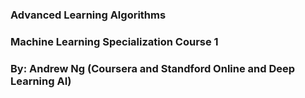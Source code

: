 ### Advanced Learning Algorithms

### Machine Learning Specialization Course 1

### By: Andrew Ng (Coursera and Standford Online and Deep Learning AI)